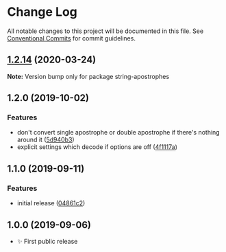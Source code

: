 # Change Log

All notable changes to this project will be documented in this file.
See [Conventional Commits](https://conventionalcommits.org) for commit guidelines.

## [1.2.14](https://gitlab.com/codsen/codsen/compare/string-apostrophes@1.2.13...string-apostrophes@1.2.14) (2020-03-24)

**Note:** Version bump only for package string-apostrophes





## 1.2.0 (2019-10-02)

### Features

- don't convert single apostrophe or double apostrophe if there's nothing around it ([5d940b3](https://gitlab.com/codsen/codsen/commit/5d940b3))
- explicit settings which decode if options are off ([4f1117a](https://gitlab.com/codsen/codsen/commit/4f1117a))

## 1.1.0 (2019-09-11)

### Features

- initial release ([04861c2](https://gitlab.com/codsen/codsen/commit/04861c2))

## 1.0.0 (2019-09-06)

- ✨ First public release
